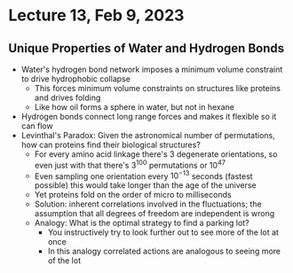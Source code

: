 # Lecture 13, Feb 9, 2023

## Unique Properties of Water and Hydrogen Bonds

* Water's hydrogen bond network imposes a minimum volume constraint to drive hydrophobic collapse
	* This forces minimum volume constraints on structures like proteins and drives folding
	* Like how oil forms a sphere in water, but not in hexane
* Hydrogen bonds connect long range forces and makes it flexible so it can flow
* Levinthal's Paradox: Given the astronomical number of permutations, how can proteins find their biological structures?
	* For every amino acid linkage there's 3 degenerate orientations, so even just with that there's $3^{100}$ permutations or $10^{47}$
	* Even sampling one orientation every $10^{-13}$ seconds (fastest possible) this would take longer than the age of the universe
	* Yet proteins fold on the order of micro to milliseconds
	* Solution: inherent correlations involved in the fluctuations; the assumption that all degrees of freedom are independent is wrong
	* Analogy: What is the optimal strategy to find a parking lot?
		* You instructively try to look further out to see more of the lot at once
		* In this analogy correlated actions are analogous to seeing more of the lot


